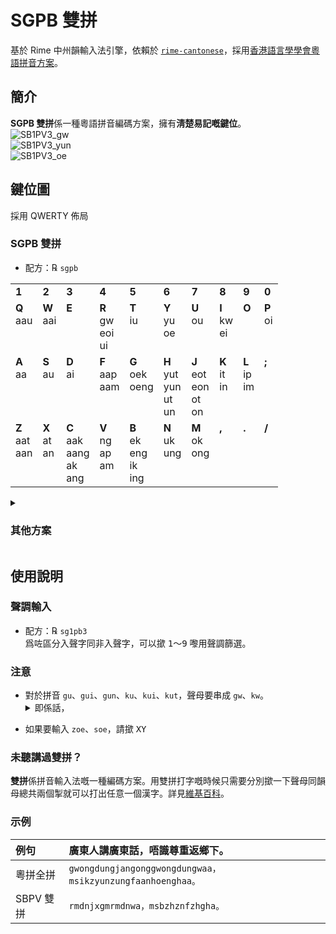 # SGPB 雙拼
基於 Rime 中州韻輸入法引擎，依賴於 [`rime-cantonese`](https://github.com/rime/rime-cantonese)，採用[香港語言學學會粵語拼音方案](https://www.lshk.org/jyutping)。
## 簡介
**SGPB 雙拼**係一種粵語拼音編碼方案，擁有**淸楚易記嘅鍵位**。  
![SB1PV3_gw](https://user-images.githubusercontent.com/18757881/183942890-461b2a9f-e11c-4717-839a-daf30521fca9.jpg)  
![SB1PV3_yun](https://user-images.githubusercontent.com/18757881/183942940-b350a01f-7640-412f-8ccf-30344f32aa19.jpg)  
![SB1PV3_oe](https://user-images.githubusercontent.com/18757881/183942963-ff47573e-133e-4b10-a12b-c487042816b1.jpg)
## 鍵位圖
採用 QWERTY 佈局
<h3>SGPB 雙拼</h3>
<ul><li>配方：℞ <code>sgpb</code></li></ul>
<table>
	<tr valign="top">
		<td><b>1</b></td>
		<td><b>2</b></td>
		<td><b>3</b></td>
		<td><b>4</b></td>
		<td><b>5</b></td>
		<td><b>6</b></td>
		<td><b>7</b></td>
		<td><b>8</b></td>
		<td><b>9</b></td>
		<td><b>0</b></td>
	</tr>
	<tr valign="top">
		<td><b>Q</b><br/>aau</td>
		<td><b>W</b><br/>aai</td>
		<td><b>E</b></td>
		<td><b>R</b><br/>gw<br/>eoi<br/>ui</td>
		<td><b>T</b><br/>iu</td>
		<td><b>Y</b><br/>yu<br/>oe</td>
		<td><b>U</b><br/>ou</td>
		<td><b>I</b><br/>kw<br/>ei</td>
		<td><b>O</b></td>
		<td><b>P</b><br/>oi</td>
	</tr>
	<tr valign="top">
		<td><b>A</b><br/>aa</td>
		<td><b>S</b><br/>au</td>
		<td><b>D</b><br/>ai</td>
		<td><b>F</b><br/>aap<br/>aam</td>
		<td><b>G</b><br/>oek<br/>oeng</td>
		<td><b>H</b><br/>yut<br/>yun<br/>ut<br/>un</td>
		<td><b>J</b><br/>eot<br/>eon<br/>ot<br/>on</td>
		<td><b>K</b><br/>it<br/>in</td>
		<td><b>L</b><br/>ip<br/>im</td>
		<td><b>;</b></td>
	</tr>
	<tr valign="top">
		<td><b>Z</b><br/>aat<br/>aan</td>
		<td><b>X</b><br/>at<br/>an</td>
		<td><b>C</b><br/>aak<br/>aang<br/>ak<br/>ang</td>
		<td><b>V</b><br/>ng<br/>ap<br/>am</td>
		<td><b>B</b><br/>ek<br/>eng<br/>ik<br/>ing</td>
		<td><b>N</b><br/>uk<br/>ung</td>
		<td><b>M</b><br/>ok<br/>ong</td>
		<td><b>,</b></td>
		<td><b>.</b></td>
		<td><b>/</b></td>
	</tr>
</table>
<details>
	<summary><h3>其他方案</h3></summary>
	<h3>SFPN 雙拼</h3>
	<ul><li>配方：℞ <code>sfpn</code></li></ul>
	<table>
		<tr valign="top">
			<td><b>1</b><br/>au</td>
			<td><b>2</b><br/>ai</td>
			<td><b>3</b><br/>ap</td>
			<td><b>4</b><br/>ek</td>
			<td><b>5</b><br/>yut<br/>ut</td>
			<td><b>6</b><br/>eot<br/>ot</td>
			<td><b>7</b><br/>it</td>
			<td><b>8</b><br/>eoi<br/>ui</td>
			<td><b>9</b><br/>iu</td>
			<td><b>0</b><br/>ip</td>
		</tr>
		<tr valign="top">
			<td><b>Q</b><br/>aat</td>
			<td><b>W</b><br/>at</td>
			<td><b>E</b></td>
			<td><b>R</b><br/>gw<br/>aai</td>
			<td><b>T</b><br/>aap</td>
			<td><b>Y</b><br/>yu<br/>oe</td>
			<td><b>U</b><br/>ou</td>
			<td><b>I</b><br/>kw<br/>ei</td>
			<td><b>O</b></td>
			<td><b>P</b><br/>oi</td>
		</tr>
		<tr valign="top">
			<td><b>A</b><br/>aa</td>
			<td><b>S</b><br/>aau</td>
			<td><b>D</b><br/>aak<br/>ak</td>
			<td><b>F</b><br/>oeng</td>
			<td><b>G</b><br/>yun<br/>un</td>
			<td><b>H</b><br/>eon<br/>on</td>
			<td><b>J</b><br/>oek</td>
			<td><b>K</b><br/>uk</td>
			<td><b>L</b><br/>ik</td>
			<td><b>;</b><br/>ok</td>
		</tr>
		<tr valign="top">
			<td><b>Z</b><br/>aan</td>
			<td><b>X</b><br/>aam</td>
			<td><b>C</b><br/>an</td>
			<td><b>V</b><br/>ng<br/>aang<br/>ang</td>
			<td><b>B</b><br/>am</td>
			<td><b>N</b><br/>eng<br/>ing</td>
			<td><b>M</b><br/>ung</td>
			<td><b>,</b><br/>ong</td>
			<td><b>.</b><br/>in</td>
			<td><b>/</b><br/>im</td>
		</tr>
	</table>
	<h3>SQMPIV 三拼</h3>
	<ul><li>配方：℞ <code>sqmpiv</code></li></ul>
	<table>
		<tr valign="top">
			<td><b>1</b></td>
			<td><b>2</b></td>
			<td><b>3</b></td>
			<td><b>4</b></td>
			<td><b>5</b></td>
			<td><b>6</b></td>
			<td><b>7</b></td>
			<td><b>8</b></td>
			<td><b>9</b></td>
			<td><b>0</b></td>
		</tr>
		<tr valign="top">
			<td><b>Q</b><br/>aa</td>
			<td><b>W</b></td>
			<td><b>E</b></td>
			<td><b>R</b><br/>gw<br/>eo<br/>oe</td>
			<td><b>T</b></td>
			<td><b>Y</b><br/>yu</td>
			<td><b>U</b></td>
			<td><b>I</b><br/>kw</td>
			<td><b>O</b></td>
			<td><b>P</b></td>
		</tr>
		<tr valign="top">
			<td><b>A</b></td>
			<td><b>S</b></td>
			<td><b>D</b></td>
			<td><b>F</b></td>
			<td><b>G</b></td>
			<td><b>H</b></td>
			<td><b>J</b></td>
			<td><b>K</b></td>
			<td><b>L</b></td>
			<td><b>;</b></td>
		</tr>
		<tr valign="top">
			<td><b>Z</b></td>
			<td><b>X</b></td>
			<td><b>C</b></td>
			<td><b>V</b><br/>ng</td>
			<td><b>B</b></td>
			<td><b>N</b></td>
			<td><b>M</b></td>
			<td><b>,</b></td>
			<td><b>.</b></td>
			<td><b>/</b></td>
		</tr>
	</table>
</details>

## 使用說明
### 聲調輸入
* 配方：℞ `sg1pb3`  
爲咗區分入聲字同非入聲字，可以撳 <kbd>1</kbd>～<kbd>9</kbd> 嚟用聲調篩選。
### 注意
- 對於拼音 `gu`、`gui`、`gun`、`ku`、`kui`、`kut`，聲母要串成 `gw`、`kw`。<details>
	<summary>即係話，</summary>
	如果要打個「官」字，應該撳 <kbd>R</kbd><kbd>H</kbd> 而唔係 <kbd>G</kbd><kbd>H</kbd>。
	<h4>所有情況</h4>
	<table>
		<tr valign="top">
			<th>聲＼韻</th>
			<th><kbd>U</kbd></th>
			<th><kbd>R</kbd></th>
			<th><kbd>H</kbd></th>
		</tr>
		<tr valign="top">
			<th><kbd>G</kbd></th>
			<td><code>gou</code></td>
			<td><code>geoi</code></td>
			<td><code>gyut</code><br/><code>gyun</code></td>
		</tr>
		<tr valign="top">
			<th><kbd>R</kbd></th>
			<td><code>gu</code></td>
			<td><code>gui</code></td>
			<td><code>gun</code></td>
		</tr>
		<tr valign="top">
			<th><kbd>K</kbd></th>
			<td></td>
			<td><code>keoi</code></td>
			<td><code>kyut</code><br/><code>kyun</code></td>
		</tr>
		<tr valign="top">
			<th><kbd>I</kbd></th>
			<td><code>ku</code></td>
			<td><code>kui</code></td>
			<td><code>kut</code></td>
		</tr>
	</table>
</details>

* 如果要輸入 `zoe`、`soe`，請撳 <kbd>X</kbd><kbd>Y</kbd>
### 未聽講過雙拼？
**雙拼**係拼音輸入法嘅一種編碼方案。用雙拼打字嘅時候只需要分別撳一下聲母同韻母總共兩個掣就可以打出任意一個漢字。詳見[維基百科](https://zh.wikipedia.org/wiki/%E5%8F%8C%E6%8B%BC)。
### 示例
| 例句 | 廣東人講廣東話，唔識尊重返鄉下。 |
|:---|:---|
| 粵拼全拼 | `gwongdungjangonggwongdungwaa，msikzyunzungfaanhoenghaa。` |
| SBPV 雙拼 | `rmdnjxgmrmdnwa，msbzhznfzhgha。` |
